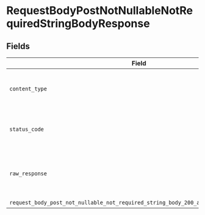 # RequestBodyPostNotNullableNotRequiredStringBodyResponse


## Fields

| Field                                                                                                                                                                                    | Type                                                                                                                                                                                     | Required                                                                                                                                                                                 | Description                                                                                                                                                                              |
| ---------------------------------------------------------------------------------------------------------------------------------------------------------------------------------------- | ---------------------------------------------------------------------------------------------------------------------------------------------------------------------------------------- | ---------------------------------------------------------------------------------------------------------------------------------------------------------------------------------------- | ---------------------------------------------------------------------------------------------------------------------------------------------------------------------------------------- |
| `content_type`                                                                                                                                                                           | *String*                                                                                                                                                                                 | :heavy_check_mark:                                                                                                                                                                       | HTTP response content type for this operation                                                                                                                                            |
| `status_code`                                                                                                                                                                            | *Integer*                                                                                                                                                                                | :heavy_check_mark:                                                                                                                                                                       | HTTP response status code for this operation                                                                                                                                             |
| `raw_response`                                                                                                                                                                           | [Faraday::Response](https://www.rubydoc.info/gems/faraday/Faraday/Response)                                                                                                              | :heavy_minus_sign:                                                                                                                                                                       | Raw HTTP response; suitable for custom response parsing                                                                                                                                  |
| `request_body_post_not_nullable_not_required_string_body_200_application_json_object`                                                                                                    | [T.nilable(Operations::RequestBodyPostNotNullableNotRequiredStringBody200ApplicationJSON)](../../models/operations/requestbodypostnotnullablenotrequiredstringbody200applicationjson.md) | :heavy_minus_sign:                                                                                                                                                                       | OK                                                                                                                                                                                       |